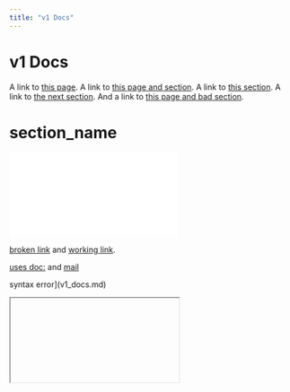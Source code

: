 ```yaml
---
title: "v1 Docs"
---
```


# v1 Docs

A link to [this page](v1_docs.md).
A link to [this page and section](../docs/v1_docs.md#v1-docs).
A link to [this section](#v1-docs).
A link to [the next section](#section_name).
And a link to [this page and bad section](../docs/v1_docs.md#v2-docs).

# section_name

![fake image](v1_docs.md)

[broken link](../../v2/docs/v2_docs.md) and [working link](../docs/v1_docs.md).

[uses doc:](doc:page) and [mail](mailto:email)

syntax error](v1_docs.md)

<a href="v1_docs.md"></a>
<iframe src="https://">
<script src="https://">
<source src="https://">
<img src="v1_docs.md">
<img src="missing.jpg">

![broken image (odd).JPG](broken image (odd).JPG)

![http image](https://image.png)

[http link](https://link)

[self ok](https://test.farm.bot)
[self v ok](https://test.farm.bot/docs/v1.0), [self bad](https://test.farm.bot/page)

:-1::+1: :11::100: :clock1: :abc::abcde: :t-rex::alarm-clock: :-----:

```
:not-emoji:
```

```
this = is_not[a](link)
```
